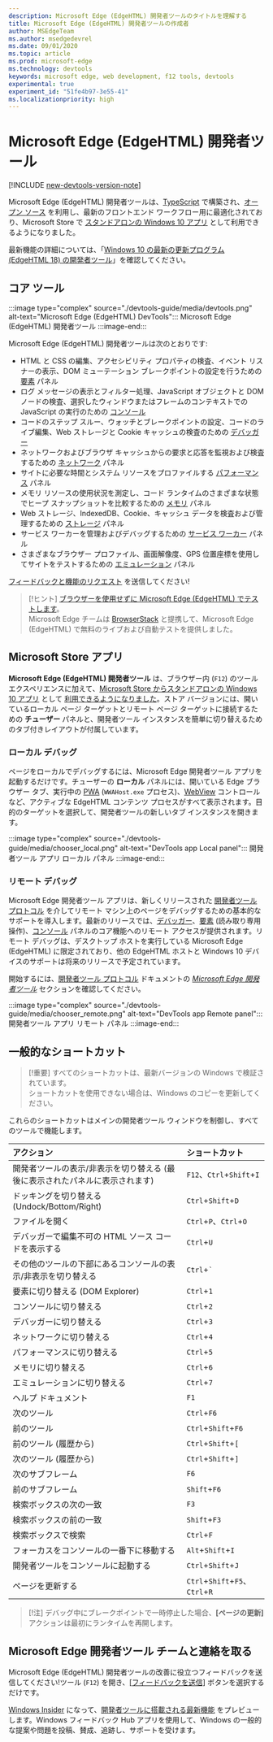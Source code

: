 ```yaml
---
description: Microsoft Edge (EdgeHTML) 開発者ツールのタイトルを理解する
title: Microsoft Edge (EdgeHTML) 開発者ツールの作成者
author: MSEdgeTeam
ms.author: msedgedevrel
ms.date: 09/01/2020
ms.topic: article
ms.prod: microsoft-edge
ms.technology: devtools
keywords: microsoft edge, web development, f12 tools, devtools
experimental: true
experiment_id: "51fe4b97-3e55-41"
ms.localizationpriority: high
---
```


# Microsoft Edge (EdgeHTML) 開発者ツール  

[!INCLUDE [new-devtools-version-note](includes/new-devtools-version-note.md)]  

Microsoft Edge (EdgeHTML) 開発者ツールは、[TypeScript][TypeScriptIndex] で構築され、[オープン ソース][GithubMicrosoftChakracore] を利用し、最新のフロントエンド ワークフロー用に最適化されており、Microsoft Store で [スタンドアロンの Windows 10 アプリ][MicrosoftStoreEdgeDevtoolsPreview] として利用できるようになりました。  

最新機能の詳細については、「[Windows 10 の最新の更新プログラム (EdgeHTML 18) の開発者ツール][DevtoolsGuideEdgehtmlWhatsnew]」を確認してください。  

## コア ツール  

:::image type="complex" source="./devtools-guide/media/devtools.png" alt-text="Microsoft Edge (EdgeHTML) DevTools":::
  Microsoft Edge (EdgeHTML) 開発者ツール
:::image-end:::

<!--![Microsoft Edge \(EdgeHTML\) DevTools][ImageDevtoolsEdgehtml]  -->  

Microsoft Edge (EdgeHTML) 開発者ツールは次のとおりです:  

*   HTML と CSS の編集、アクセシビリティ プロパティの検査、イベント リスナーの表示、DOM ミューテーション ブレークポイントの設定を行うための [要素][DevtoolsGuideEdgehtmlElements] パネル  
*   ログ メッセージの表示とフィルター処理、JavaScript オブジェクトと DOM ノードの検査、選択したウィンドウまたはフレームのコンテキストでの JavaScript の実行のための [コンソール][DevtoolsGuideEdgehtmlConsole]  
*   コードのステップ スルー、ウォッチとブレークポイントの設定、コードのライブ編集、Web ストレージと Cookie キャッシュの検査のための [デバッガー][DevtoolsGuideEdgehtmlDebugger]  
*   ネットワークおよびブラウザ キャッシュからの要求と応答を監視および検査するための [ネットワーク][DevtoolsGuideEdgehtmlNetwork] パネル  
*   サイトに必要な時間とシステム リソースをプロファイルする [パフォーマンス][DevtoolsGuideEdgehtmlPerformance] パネル  
*   メモリ リソースの使用状況を測定し、コード ランタイムのさまざまな状態でヒープ スナップショットを比較するための [メモリ][DevtoolsGuideEdgehtmlMemory] パネル  
*   Web ストレージ、IndexedDB、Cookie、キャッシュ データを検査および管理するための [ストレージ][DevtoolsGuideEdgehtmlStorage] パネル  
*   サービス ワーカーを管理およびデバッグするための [サービス ワーカー][DevtoolsGuideEdgehtmlServiceworkers] パネル  
*   さまざまなブラウザー プロファイル、画面解像度、GPS 位置座標を使用してサイトをテストするための [エミュレーション][DevtoolsGuideEdgehtmlEmulation] パネル  

[フィードバックと機能のリクエスト](#getting-in-touch-with-the-microsoft-edge-devtools-team) を送信してください!  

> [!ヒント]
> [ブラウザーを使用せずに Microsoft Edge (EdgeHTML) でテストします][BrowserstackEdgehtml]。  
> Microsoft Edge チームは [BrowserStack][BrowserstackEdgehtml] と提携して、Microsoft Edge (EdgeHTML) で無料のライブおよび自動テストを提供しました。  

## Microsoft Store アプリ  

**Microsoft Edge (EdgeHTML) 開発者ツール** は、ブラウザー内 (`F12`) のツール エクスペリエンスに加えて、[Microsoft Store からスタンドアロンの Windows 10 アプリ][MicrosoftStoreEdgeDevtoolsPreview] として [利用できるようになりました][DevtoolsGuideEdgehtmlWhatsnew]。ストア バージョンには、開いているローカル ページ ターゲットとリモート ページ ターゲットに接続するための **チューザー** パネルと、開発者ツール インスタンスを簡単に切り替えるためのタブ付きレイアウトが付属しています。  

### ローカル デバッグ  

ページをローカルでデバッグするには、Microsoft Edge 開発者ツール アプリを起動するだけです。チューザーの **ローカル** パネルには、開いている Edge ブラウザー タブ、実行中の [PWA][PwasEdgehtmlIndex] (`WWAHost.exe` プロセス)、[WebView][HostingWebview] コントロールなど、アクティブな EdgeHTML コンテンツ プロセスがすべて表示されます。目的のターゲットを選択して、開発者ツールの新しいタブ インスタンスを開きます。  

:::image type="complex" source="./devtools-guide/media/chooser_local.png" alt-text="DevTools app Local panel":::
  開発者ツール アプリ ローカル パネル
:::image-end:::

<!--![DevTools app Local panel][ImageDevtoolsGuideEdgehtmlChooselocal]  -->  

### リモート デバッグ  

Microsoft Edge 開発者ツール アプリは、新しくリリースされた [開発者ツール プロトコル][DevtoolsProtocolEdgehtmlIndex] を介してリモート マシン上のページをデバッグするための基本的なサポートを導入します。最新のリリースでは、[デバッガー][DevtoolsGuideEdgehtmlDebugger]、[要素][DevtoolsGuideEdgehtmlElements] (読み取り専用操作)、[コンソール][DevtoolsGuideEdgehtmlConsole] パネルのコア機能へのリモート アクセスが提供されます。リモート デバッグは、デスクトップ ホストを実行している Microsoft Edge (EdgeHTML) に限定されており、他の EdgeHTML ホストと Windows 10 デバイスのサポートは将来のリリースで予定されています。  

開始するには、[開発者ツール プロトコル][DevtoolsProtocolEdgehtmlIndex] ドキュメントの [*Microsoft Edge 開発者ツール*][DevtoolsProtocolEdgehtmlClientsEdgePreview] セクションを確認してください。  

:::image type="complex" source="./devtools-guide/media/chooser_remote.png" alt-text="DevTools app Remote panel":::
  開発者ツール アプリ リモート パネル
:::image-end:::

<!--![DevTools app Remote panel][ImageDevtoolsGuideEdgehtmlRemote]  -->  

## 一般的なショートカット  

> [!重要]
> すべてのショートカットは、最新バージョンの Windows で検証されています。  
> ショートカットを使用できない場合は、Windows のコピーを更新してください。  

これらのショートカットはメインの開発者ツール ウィンドウを制御し、すべてのツールで機能します。  

| アクション | ショートカット |  
|:--- |:--- |  
| 開発者ツールの表示/非表示を切り替える (最後に表示されたパネルに表示されます) | `F12`、`Ctrl`+`Shift`+`I` |  
| ドッキングを切り替える (Undock/Bottom/Right) | `Ctrl`+`Shift`+`D` |  
| ファイルを開く | `Ctrl`+`P`、`Ctrl`+`O` |  
| デバッガーで編集不可の HTML ソース コードを表示する | `Ctrl`+`U` |  
| その他のツールの下部にあるコンソールの表示/非表示を切り替える | `Ctrl`+`` ` `` |  
| 要素に切り替える (DOM Explorer) | `Ctrl`+`1` |  
| コンソールに切り替える | `Ctrl`+`2` |  
| デバッガーに切り替える | `Ctrl`+`3` |  
| ネットワークに切り替える | `Ctrl`+`4` |  
| パフォーマンスに切り替える | `Ctrl`+`5` |  
| メモリに切り替える | `Ctrl`+`6` |  
| エミュレーションに切り替える | `Ctrl`+`7` |  
| ヘルプ ドキュメント | `F1` |  
| 次のツール | `Ctrl`+`F6` |  
| 前のツール | `Ctrl`+`Shift`+`F6` |  
| 前のツール (履歴から) | `Ctrl`+`Shift`+`[` |  
| 次のツール (履歴から) | `Ctrl`+`Shift`+`]` |  
| 次のサブフレーム | `F6` |  
| 前のサブフレーム | `Shift`+`F6` |  
| 検索ボックスの次の一致 | `F3` |  
| 検索ボックスの前の一致 | `Shift`+`F3` |  
| 検索ボックスで検索 | `Ctrl`+`F` |  
| フォーカスをコンソールの一番下に移動する | `Alt`+`Shift`+`I` |  
| 開発者ツールをコンソールに起動する | `Ctrl`+`Shift`+`J` |  
| ページを更新する | `Ctrl`+`Shift`+`F5`、`Ctrl`+`R` |  

> [!注]
> デバッグ中にブレークポイントで一時停止した場合、**[ページの更新]** アクションは最初にランタイムを再開します。  

## Microsoft Edge 開発者ツール チームと連絡を取る  

Microsoft Edge (EdgeHTML) 開発者ツールの改善に役立つフィードバックを送信してください!ツール (`F12`) を開き、[[フィードバックを送信]](#microsoft-edge-edgehtml-developer-tools) ボタンを選択するだけです。  

[Windows Insider][WindowsInsiderProgram] になって、[開発者ツールに搭載される最新機能][DevtoolsGuideEdgehtmlWhatsnew] をプレビューします。Windows フィードバック Hub アプリを使用して、Windows の一般的な提案や問題を投稿、賛成、追跡し、サポートを受けます。  

<!-- image links  -->  

<!--[ImageDevtoolsEdgehtml]: /microsoft-edge/devtools-guide/media/devtools.png "Microsoft Edge (EdgeHTML) DevTools"  -->  
<!--[ImageDevtoolsGuideEdgehtmlChooselocal]: /microsoft-edge/devtools-guide/media/chooser_local.png "DevTools app Local panel"  -->  
<!--[ImageDevtoolsGuideEdgehtmlRemote]: /microsoft-edge/devtools-guide/media/chooser_remote.png "DevTools app Remote panel"  -->  

<!-- links  -->  

[DevtoolsGuideEdgehtmlConsole]: /microsoft-edge/devtools-guide/console "コンソール"  
[DevtoolsGuideEdgehtmlDebugger]: /microsoft-edge/devtools-guide/debugger "デバッガー"  
[DevtoolsGuideEdgehtmlElements]: /microsoft-edge/devtools-guide/elements "要素"  
[DevtoolsGuideEdgehtmlEmulation]: /microsoft-edge/devtools-guide/emulation "エミュレーション"  
[DevtoolsGuideEdgehtmlMemory]: /microsoft-edge/devtools-guide/memory "メモリ"  
[DevtoolsGuideEdgehtmlNetwork]: /microsoft-edge/devtools-guide/network "ネットワーク"  
[DevtoolsGuideEdgehtmlPerformance]: /microsoft-edge/devtools-guide/performance "パフォーマンス"  
[DevtoolsGuideEdgehtmlServiceworkers]: /microsoft-edge/devtools-guide/service-workers "サービス ワーカー"  
[DevtoolsGuideEdgehtmlStorage]: /microsoft-edge/devtools-guide/storage "ストレージ"  
[DevtoolsGuideEdgehtmlWhatsnew]: /microsoft-edge/devtools-guide/whats-new "最新の Windows 10 更新プログラムの開発者ツール (EdgeHTML 18)"  
[DevtoolsProtocolEdgehtmlIndex]: /microsoft-edge/devtools-protocol/index "Microsoft Edge (EdgeHTML) 開発者ツール プロトコル"  
[DevtoolsProtocolEdgehtmlClientsEdgePreview]: /microsoft-edge/devtools-protocol/0.1/clients.md#microsoft-edge-devtools-preview "Microsoft Edge 開発者ツール プレビュー - 開発者ツール プロトコル クライアント"  
[HostingWebview]: /microsoft-edge/hosting/webview "Windows 10 アプリの WebView (EdgeHTML)"  
[PwasEdgehtmlIndex]: /microsoft-edge/progressive-web-apps-edgehtml/index "Windows のプログレッシブ Web アプリ (EdgeHTML)"  

[MicrosoftStoreEdgeDevtoolsPreview]: https://www.microsoft.com/store/p/microsoft-edge-devtools-preview/9mzbfrmz0mnj "Microsoft Edge 開発者ツール プレビュー"  

[WindowsInsiderProgram]: https://insider.windows.com "Windows Insider Program"  

[BrowserstackEdgehtml]: https://www.browserstack.com/test-on-microsoft-edge-browser "無料の Microsoft Edge ブラウザー テスト | BrowserStack"  

[GithubMicrosoftChakracore]: https://github.com/Microsoft/ChakraCore "microsoft/ChakraCore | GitHub"  

[TypeScriptIndex]: https://www.typescriptlang.org "TypeScript"  
